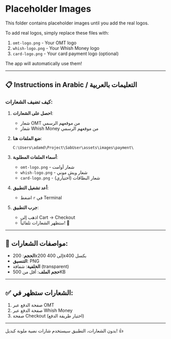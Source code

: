 # Placeholder Images

This folder contains placeholder images until you add the real logos.

To add real logos, simply replace these files with:
1. `omt-logo.png` - Your OMT logo
2. `whish-logo.png` - Your Whish Money logo
3. `card-logo.png` - Your card payment logo (optional)

The app will automatically use them!

---

## 📋 Instructions in Arabic / التعليمات بالعربية

### كيف تضيف الشعارات:

1. **احصل على الشعارات**:
   - شعار OMT من موقعهم الرسمي
   - شعار Whish Money من موقعهم الرسمي

2. **ضع الملفات هنا**:
   ```
   C:\Users\adamd\Project\SabUser\assets\images\payment\
   ```

3. **أسماء الملفات المطلوبة**:
   - `omt-logo.png` - شعار أوامت
   - `whish-logo.png` - شعار ويش موني
   - `card-logo.png` - شعار البطاقات (اختياري)

4. **أعد تشغيل التطبيق**:
   - اضغط `r` في Terminal

5. **جرب التطبيق**:
   - اذهب إلى Cart → Checkout
   - ستظهر الشعارات تلقائياً! 🎉

---

## 🎨 مواصفات الشعارات:

- **الحجم**: 200x200 إلى 400x400 بكسل
- **التنسيق**: PNG
- **الخلفية**: شفافة (transparent)
- **حجم الملف**: أقل من 500KB

---

## ✅ الشعارات ستظهر في:

1. صفحة الدفع عبر OMT
2. صفحة الدفع عبر Whish Money
3. صفحة Checkout (اختيار طريقة الدفع)

---

بدون الشعارات، التطبيق سيستخدم شارات نصية ملونة كبديل! 👍
